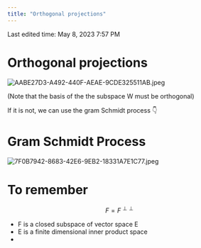 ```yaml
---
title: "Orthogonal projections"
---
```

Last edited time: May 8, 2023 7:57 PM

# Orthogonal projections

![AABE27D3-A492-440F-AEAE-9CDE325511AB.jpeg](Orthogonal%20projections/AABE27D3-A492-440F-AEAE-9CDE325511AB.jpeg)

(Note that the basis of the the subspace W must be orthogonal)

If it is not, we can use the gram Schmidt process 👇

# Gram Schmidt Process

![7F0B7942-8683-42E6-9EB2-18331A7E1C77.jpeg](Orthogonal%20projections/7F0B7942-8683-42E6-9EB2-18331A7E1C77.jpeg)

# To remember

$$
F=F^{ \perp  \perp} 
$$

- F is a closed subspace of vector space E
- E is a finite dimensional inner product space
-
